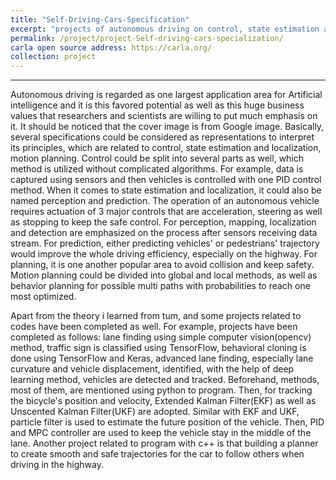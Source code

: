```yaml
---
title: "Self-Driving-Cars-Specification"
excerpt: "projects of autonomous driving on control, state estimation and localization, motion planning<br/><img src='/images/carla.png'>"
permalink: /project/project-Self-driving-cars-specialization/
carla open source address: https://carla.org/
collection: project
---
```


------

Autonomous driving is regarded as one largest application area for Artificial intelligence and it is this favored potential as well as this huge business values that researchers and scientists are willing to put much emphasis on it. It should be noticed that the cover image is from Google image. Basically, several specifications could be considered as representations to interpret its principles, which are related to control, state estimation and localization, motion planning. Control could be split into several parts as well, which method is utilized without complicated algorithms. For example, data is captured using sensors and then vehicles is controlled with one PID control method. When it comes to state estimation and localization, it could also be named perception and prediction. The operation of an autonomous vehicle requires actuation of 3 major controls that are acceleration, steering as well as stopping to keep the safe control. For perception, mapping, localization and detection are emphasized on the process after sensors receiving data stream. For prediction, either predicting vehicles' or pedestrians' trajectory would improve the whole driving efficiency, especially on the highway. For planning, it is one another popular area to avoid collision and keep safety. Motion planning could be divided into global and local methods, as well as behavior planning for possible multi paths with probabilities to reach one most optimized.

Apart from the theory i learned from tum, and some projects related to codes have been completed as well. For example, projects have been completed as follows: lane finding using simple computer vision(opencv) method, traffic sign is classified using TensorFlow, behavioral cloning is done using TensorFlow and Keras, advanced lane finding, especially lane curvature and vehicle displacement, identified, with the help of deep learning method, vehicles are detected and tracked. Beforehand, methods, most of them, are mentioned using python to program. Then, for tracking the bicycle's position and velocity, Extended Kalman Filter(EKF) as well as Unscented Kalman Filter(UKF) are adopted. Similar with EKF and UKF, particle filter is used to estimate the future position of the vehicle. Then, PID and MPC controller are used to keep the vehicle stay in the middle of the lane. Another project related to program with c++ is that building a planner to create smooth and safe trajectories for the car to follow others when driving in the highway.
